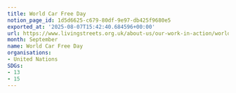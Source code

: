 ```yaml
---
title: World Car Free Day
notion_page_id: 1d5d6625-c679-80df-9e97-db425f9680e5
exported_at: '2025-08-07T15:42:40.684596+00:00'
url: https://www.livingstreets.org.uk/about-us/our-work-in-action/world-car-free-day,https://www.livingstreets.org.uk/about-us/our-work-in-action/world-car-free-day
month: September
name: World Car Free Day
organisations:
- United Nations
SDGs:
- 13
- 15
---
```


